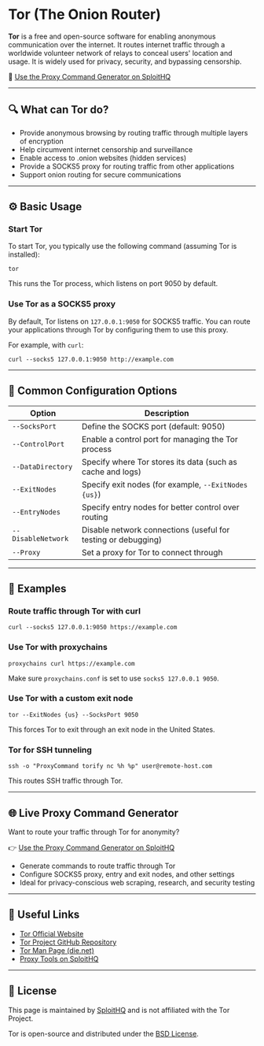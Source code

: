 # Tor (The Onion Router)

**Tor** is a free and open-source software for enabling anonymous communication over the internet. It routes internet traffic through a worldwide volunteer network of relays to conceal users' location and usage. It is widely used for privacy, security, and bypassing censorship.

🔗 [Use the Proxy Command Generator on SploitHQ](https://sploithq.com/proxy)

---

## 🔍 What can Tor do?

- Provide anonymous browsing by routing traffic through multiple layers of encryption
- Help circumvent internet censorship and surveillance
- Enable access to .onion websites (hidden services)
- Provide a SOCKS5 proxy for routing traffic from other applications
- Support onion routing for secure communications

---

## ⚙️ Basic Usage

### Start Tor
To start Tor, you typically use the following command (assuming Tor is installed):

```
tor
```

This runs the Tor process, which listens on port 9050 by default.

### Use Tor as a SOCKS5 proxy

By default, Tor listens on `127.0.0.1:9050` for SOCKS5 traffic. You can route your applications through Tor by configuring them to use this proxy.

For example, with `curl`:
```
curl --socks5 127.0.0.1:9050 http://example.com
```

---

## 🧰 Common Configuration Options

| Option                         | Description                                                   |
|---------------------------------|---------------------------------------------------------------|
| `--SocksPort`                   | Define the SOCKS port (default: 9050)                         |
| `--ControlPort`                 | Enable a control port for managing the Tor process            |
| `--DataDirectory`               | Specify where Tor stores its data (such as cache and logs)    |
| `--ExitNodes`                   | Specify exit nodes (for example, `--ExitNodes {us}`)          |
| `--EntryNodes`                  | Specify entry nodes for better control over routing           |
| `--DisableNetwork`              | Disable network connections (useful for testing or debugging)|
| `--Proxy`                       | Set a proxy for Tor to connect through                        |

---

## 🧪 Examples

### Route traffic through Tor with curl
```
curl --socks5 127.0.0.1:9050 https://example.com
```

### Use Tor with proxychains
```
proxychains curl https://example.com
```

Make sure `proxychains.conf` is set to use `socks5 127.0.0.1 9050`.

### Use Tor with a custom exit node
```
tor --ExitNodes {us} --SocksPort 9050
```

This forces Tor to exit through an exit node in the United States.

### Tor for SSH tunneling
```
ssh -o "ProxyCommand torify nc %h %p" user@remote-host.com
```

This routes SSH traffic through Tor.

---

## 🌐 Live Proxy Command Generator

Want to route your traffic through Tor for anonymity?

👉 [Use the Proxy Command Generator on SploitHQ](https://sploithq.com/proxy)

- Generate commands to route traffic through Tor
- Configure SOCKS5 proxy, entry and exit nodes, and other settings
- Ideal for privacy-conscious web scraping, research, and security testing

---

## 🔗 Useful Links

- [Tor Official Website](https://www.torproject.org/)
- [Tor Project GitHub Repository](https://github.com/torproject/tor)
- [Tor Man Page (die.net)](https://linux.die.net/man/1/tor)
- [Proxy Tools on SploitHQ](https://sploithq.com/proxy)

---

## 📄 License

This page is maintained by [SploitHQ](https://sploithq.com) and is not affiliated with the Tor Project.

Tor is open-source and distributed under the [BSD License](https://opensource.org/licenses/BSD-3-Clause).
